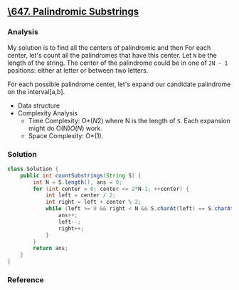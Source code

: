 ## [\647. Palindromic Substrings](https://leetcode.com/problems/palindromic-substrings/)

### Analysis

My solution is to find all the centers of  palindromic and then For each center, let's count all the palindromes that have this center. Let `N` be the length of the string. The center of the palindrome could be in one of `2N - 1` positions: either at letter or between two letters.

For each possible palindrome center, let's expand our candidate palindrome on the interval[a,b]. 

- Data structure
- Complexity Analysis
  - Time Complexity: O*(*N*2) where N is the length of `S`. Each expansion might do O(N)*O*(*N*) work.
  - Space Complexity: O*(1).

### Solution

```java
class Solution {
    public int countSubstrings(String S) {
        int N = S.length(), ans = 0;
        for (int center = 0; center <= 2*N-1; ++center) {
            int left = center / 2;
            int right = left + center % 2;
            while (left >= 0 && right < N && S.charAt(left) == S.charAt(right)) {
                ans++;
                left--;
                right++;
            }
        }
        return ans;
    }
}
```

### Reference